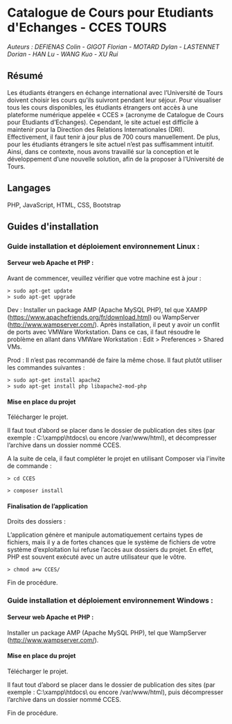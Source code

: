 # Catalogue de Cours pour Etudiants d'Echanges - CCES TOURS 
<em> Auteurs : DEFIENAS Colin - GIGOT Florian - MOTARD Dylan - LASTENNET Dorian - HAN Lu - WANG Kuo - XU Rui </em>

## Résumé
Les étudiants étrangers en échange international avec l’Université de Tours doivent choisir les cours qu'ils suivront pendant leur séjour. Pour visualiser tous les cours disponibles, les étudiants étrangers ont accès à une plateforme numérique appelée « CCES » (acronyme de Catalogue de Cours pour Etudiants d’Echanges). Cependant, le site actuel est difficile à maintenir pour la Direction des Relations Internationales (DRI). Effectivement, il faut tenir à jour plus de 700 cours manuellement. De plus, pour les étudiants étrangers le site actuel n’est pas suffisamment intuitif. Ainsi, dans ce contexte, nous avons travaillé sur la conception et le développement d’une nouvelle solution, afin de la proposer à l’Université de Tours.

## Langages
PHP, JavaScript, HTML, CSS, Bootstrap

## Guides d'installation

### Guide installation et déploiement environnement Linux : 

#### Serveur web Apache et PHP :
Avant de commencer, veuillez vérifier que votre machine est à jour :

    > sudo apt-get update
    > sudo apt-get upgrade

Dev : Installer un package AMP (Apache MySQL PHP), tel que XAMPP (https://www.apachefriends.org/fr/download.html) ou WampServer (http://www.wampserver.com/).
Après installation, il peut y avoir un conflit de ports avec VMWare Workstation. Dans ce cas, il faut résoudre le problème en allant dans VMWare Workstation : Edit > Preferences > Shared VMs.

Prod : Il n’est pas recommandé de faire la même chose. Il faut plutôt utiliser les commandes suivantes : 

    > sudo apt-get install apache2
    > sudo apt-get install php libapache2-mod-php

#### Mise en place du projet
Télécharger le projet.

Il faut tout d’abord se placer dans le dossier de publication des sites (par exemple : C:\xampp\htdocs\ ou encore /var/www/html), et décompresser l’archive dans un dossier  nommé CCES.

A la suite de cela, il faut compléter le projet en utilisant Composer via l'invite de commande :

    > cd CCES

    > composer install
#### Finalisation de l’application
Droits des dossiers :

L’application génère et manipule automatiquement certains types de fichiers, mais il y a de fortes chances que le système de fichiers de votre système d’exploitation lui refuse l’accès aux dossiers du projet. En effet, PHP est souvent exécuté avec un autre utilisateur que le vôtre.

    > chmod a+w CCES/

Fin de procédure. 

### Guide installation et déploiement environnement Windows : 

#### Serveur web Apache et PHP :
Installer un package AMP (Apache MySQL PHP), tel que WampServer (http://www.wampserver.com/).

#### Mise en place du projet
Télécharger le projet.

Il faut tout d’abord se placer dans le dossier de publication des sites (par exemple : C:\xampp\htdocs\ ou encore /var/www/html), puis décompresser l’archive dans un dossier  nommé CCES.

Fin de procédure. 

